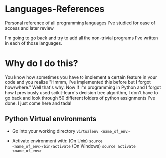 # Languages-References
Personal reference of all programming languages I've studied for ease of access and later review

I'm going to go back and try to add all the non-trivial programs I've written in each of those languages.

# Why do I do this?
You know how sometimes you have to implement a certain feature in your code and you realize "Hmmm, I've implemented this before but I forgot how/where." 
Well that's why. Now if I'm programming in Python and I forgot how I previously used scikit-learn's decision tree algorithm, I don't have
to go back and look through 50 different folders of python assignments I've done. I just come here and tada!


## Python Virtual environments
- Go into your working directory
`virtualenv <name_of_env>`

- Activate environment with:
(On Unix) `source <name_of_env>/bin/activate`
(On Windows) `source activate <name_of_env>`
